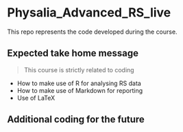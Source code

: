 # Physalia_Advanced_RS_live
This repo represents the code developed during the course.

## Expected take home message

> This course is strictly related to coding

+ How to make use of R for analysing RS data
+ How to make use of Markdown for reporting
+ Use of LaTeX

## Additional coding for the future

